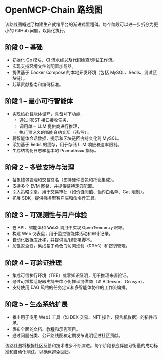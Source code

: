 # OpenMCP-Chain 路线图

该路线图概述了构建生产就绪平台的渐进式里程碑。每个阶段可以进一步拆分为更小的 GitHub 问题，以简化执行。

## 阶段 0 – 基础

* 初始化 Go 模块、CI 流水线以及代码检查/测试工作流。
* 实现支持环境文件的配置加载器。
* 提供基于 Docker Compose 的本地开发环境（包括 MySQL、Redis、测试区块链）。
* 起草贡献指南和编码标准。

## 阶段 1 – 最小可行智能体

* 实现核心智能体循环，具备以下功能：
  * 通过 REST 接口接收任务，
  * 调用单一 LLM 提供商进行推理，
  * 执行预定义的智能合约交互（读/写）。
* 将智能体会话数据、提示和区块链回执持久化到 MySQL。
* 添加基于 Redis 的缓存，用于存储 LLM 响应和速率限制。
* 生成结构化日志和基本的 Prometheus 指标。

## 阶段 2 – 多链支持与治理

* 抽象钱包管理和交易签名（支持硬件钱包和托管集成）。
* 支持多个 EVM 网络，并提供链特定的配置。
* 引入策略引擎，用于交易审批（如价值阈值、合约白名单、Gas 限制）。
* 扩展 SDK，提供强类型客户端和命令行工具。

## 阶段 3 – 可观测性与用户体验

* 在 API、智能体和 Web3 调用中实现 OpenTelemetry 跟踪。
* 构建 Web 仪表盘，用于监控智能体活动和审计记录。
* 自动化数据库迁移，并提供蓝/绿部署脚本。
* 加强安全性，集成基于角色的访问控制（RBAC）和密钥管理。

## 阶段 4 – 可验证推理

* 集成可信执行环境（TEE）或零知识证明，用于推理来源验证。
* 通过可插拔适配器支持去中心化推理提供商（如 Bittensor、Gensyn）。
* 支持使用 DAG 风格的任务定义和多智能体协作的工作流编排。

## 阶段 5 – 生态系统扩展

* 推出用于专用 Web3 工具（如 DEX 交易、NFT 操作、预言机数据）的插件市场。
* 发布全面的文档、教程和示例项目。
* 通过问题分类、公开路线图和定期发布说明促进社区贡献。

该路线图将根据社区反馈和技术进步不断演进。每个阶段都应伴随可衡量的成功标准和自动化测试，以确保避免回归。